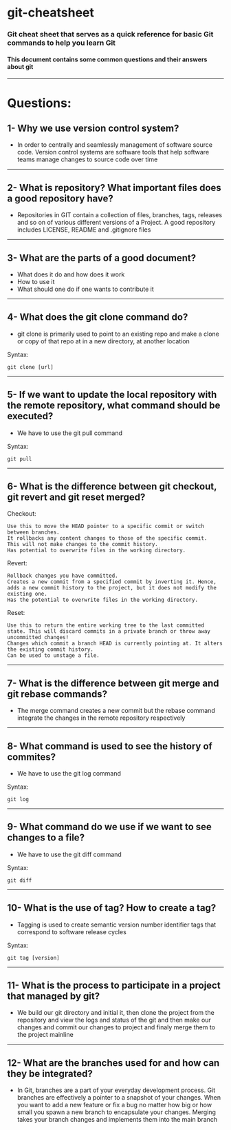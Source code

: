 # git-cheatsheet
### Git cheat sheet that serves as a quick reference for basic Git commands to help you learn Git

#### This document contains some common questions and their answers about git  
---
# Questions:
## 1- Why we use version control system? 
* In order to centrally and seamlessly management of software source code. Version control systems are software tools that help software teams manage changes to source code over time 
---
## 2- What is repository?  What important files does a good repository have?
* Repositories in GIT contain a collection of files, branches, tags, releases and so on of various different versions of a Project. A good repository includes LICENSE, README and .gitignore files
---
## 3- What are the parts of a good document?
* What does it do and how does it work
* How to use it 
* What should one do if one wants to contribute it
---
## 4- What does the git clone command do?
* git clone is primarily used to point to an existing repo and make a clone or copy of that repo at in a new directory, at another location

Syntax:

    git clone [url]
---
## 5- If we want to update the local repository with the remote repository, what command should be executed? 
* We have to use the git pull command 

Syntax:

    git pull
---
## 6- What is the difference between git checkout, git revert and git reset merged?
Checkout:

    Use this to move the HEAD pointer to a specific commit or switch between branches.
    It rollbacks any content changes to those of the specific commit.
    This will not make changes to the commit history.
    Has potential to overwrite files in the working directory.

Revert:

    Rollback changes you have committed.
    Creates a new commit from a specified commit by inverting it. Hence, adds a new commit history to the project, but it does not modify the existing one.
    Has the potential to overwrite files in the working directory.

Reset:

    Use this to return the entire working tree to the last committed state. This will discard commits in a private branch or throw away uncommitted changes!
    Changes which commit a branch HEAD is currently pointing at. It alters the existing commit history.
    Can be used to unstage a file.
---
## 7- What is the difference between git merge and git rebase commands?
* The merge command creates a new commit but the rebase command integrate the changes in the remote repository respectively  
---
## 8- What command is used to see the history of commites? 
* We have to use the git log command 

Syntax:

    git log
---
## 9- What command do we use if we want to see changes to a file? 
* We have to use the git diff command 

Syntax:

    git diff
---
## 10- What is the use of tag? How to create a tag? 
* Tagging is  used to create semantic version number identifier tags that correspond to software release cycles

Syntax:

    git tag [version]
---
## 11- What is the process to participate in a project that managed by git?
* We build our git directory and initial it, then clone the project from the repository and view the logs and status of the git and then make our changes and commit our changes to project and finaly merge them to the  project mainline
---
## 12- What are the branches used for and how can they be integrated? 
* In Git, branches are a part of your everyday development process. Git branches are effectively a pointer to a snapshot of your changes. When you want to add a new feature or fix a bug no matter how big or how small you spawn a new branch to encapsulate your changes. Merging takes your branch changes and implements them into the main branch





